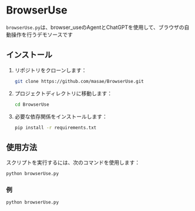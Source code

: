 # BrowserUse

`browserUse.py`は、browser_useのAgentとChatGPTを使用して、ブラウザの自動操作を行うデモソースです

## インストール

1. リポジトリをクローンします：
    ```sh
    git clone https://github.com/masae/BrowserUse.git
    ```
2. プロジェクトディレクトリに移動します：
    ```sh
    cd BrowserUse
    ```
3. 必要な依存関係をインストールします：
    ```sh
    pip install -r requirements.txt
    ```

## 使用方法

スクリプトを実行するには、次のコマンドを使用します：
```sh
python browserUse.py 
```

### 例

```sh
python browserUse.py
```



